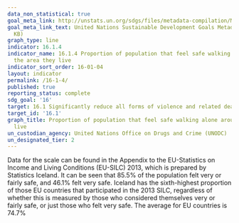 ```yaml
---
data_non_statistical: true
goal_meta_link: http://unstats.un.org/sdgs/files/metadata-compilation/Metadata-Goal-16.pdf
goal_meta_link_text: United Nations Sustainable Development Goals Metadata (PDF 213
  KB)
graph_type: line
indicator: 16.1.4
indicator_name: 16.1.4 Proportion of population that feel safe walking alone around
  the area they live
indicator_sort_order: 16-01-04
layout: indicator
permalink: /16-1-4/
published: true
reporting_status: complete
sdg_goal: '16'
target: 16.1 Significantly reduce all forms of violence and related death rates everywhere
target_id: '16.1'
graph_title: Proportion of population that feel safe walking alone around the area they
  live
un_custodian_agency: United Nations Office on Drugs and Crime (UNODC)
un_designated_tier: 2
---
```

Data for the scale can be found in the Appendix to the EU-Statistics on Income and Living Conditions (EU-SILC) 2013, which is prepared by Statistics Iceland. It can be seen that 85.5% of the population felt very or fairly safe, and 46.1% felt very safe. Iceland has the sixth-highest proportion of those EU countries that participated in the 2013 SILC, regardless of whether this is measured by those who considered themselves very or fairly safe, or just those who felt very safe. The average for EU countries is 74.7%
